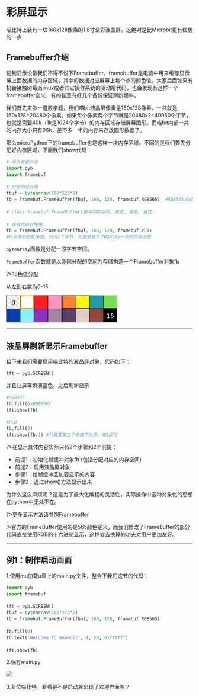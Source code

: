 # 彩屏显示

喵比特上装有一块160x128像素的1.8寸全彩液晶屏。这绝对是比Microbit更有优势的一点

## Framebuffer介绍

说到显示设备我们不得不说下Framebuffer，framebuffer是电脑中用来缓存显示屏上面数据的内存区域，其中的数据对应屏幕上每个点的颜色值。大家后面如果有机会接触树莓派linux或者其它操作系统的驱动层代码，也会发现有这样一个framebuffer定义，有的甚至有好几个备份保证刷新频率。

我们首先来做一道数学题，我们喵bit液晶屏像素是160x128像素，一共就是160x128=20480个像素，如果每个像素两个字节就是20480x2=40960个字节，也就是需要40k（1k是1024个字节）的内存区域存储屏幕图形。而喵bit内部一共的内存大小只有96k，差不多一半的内存来存放图形数据了。

那么microPython下的framebuffer也是这样一块内存区域。不同的是我们要先分配好内存区域，下面我们show代码：

```python
# 导入需要的库
import pyb
import framebuf

# 分配内存区域
fbuf = bytearray(160*128*2)
fb = framebuf.FrameBuffer(fbuf, 160, 128, framebuf.RGB565)  #RGB565占用2个字节  

# class framebuf.FrameBuffer(缓冲内存空间, 屏宽, 屏高, 格式)   

# 或者你可以使用
fb = framebuf.FrameBuffer(fbuf, 160, 128, framebuf.PL8) 
#PL8使用的是16色，只占1个字节，也就是省下了RGB565一半的内存占用
``` 


`bytearray`函数是分配一段字节空间。

`FrameBuffer`函数就是以刚刚分配的空间为存储构造一个Framebuffer对象fb  

?>16色值分配    

从左到右数为0-15

![](image/color.png ':no-zoom')  



---
## 液晶屏刷新显示Framebuffer

接下来我们需要启用喵比特的液晶屏对象，代码如下：  

```python
tft = pyb.SCREEN()
```  

并且让屏幕填满蓝色，之后刷新显示  

```python
#RGB565
fb.fill(0x0000FF) 
tft.show(fb)  

#PL8
fb.fill(2) 
tft.show(fb,1) #只需要第二个参数不为空，填1即可
```    

?>在显示具体内容实际只有2个步骤和2个前提：
- 前提1：初始化帧缓冲对象fb  (包括分配对应的内存空间)
- 前提2：启用液晶屏对象
- 步骤1：给帧缓冲区加要显示的内容
- 步骤2：通过show()方法显示出来

为什么这么麻烦呢？这是为了最大化编程的灵活性，实际操作中这种对象化的思想在python中无处不在。

?>更多显示方法请参照[Framebuffer](micropython/reference/逐帧缓冲)

!>官方的FrameBuffer使用的是565颜色定义，而我们修改了FrameBuffer的部分代码直接使用RGB的十六进制显示，这样省去换算的功夫对用户更加友好。  

---  
## 例1：制作启动画面

1.使用mu加载u盘上的main.py文件，整合下我们这节的代码：
```python
import pyb
import framebuf

tft = pyb.SCREEN()
fbuf = bytearray(160*128*2)
fb = framebuf.FrameBuffer(fbuf, 160, 128, framebuf.RGB565)

fb.fill(0)
fb.text('Welcome to meowbit', 4, 50, 0xffffff) 

tft.show(fb)
```
2.保存main.py

![](https://s2.ax1x.com/2019/01/29/kQw6dU.png)  

3.复位喵比特。看看是不是启动就出现了欢迎界面呢？  
  
